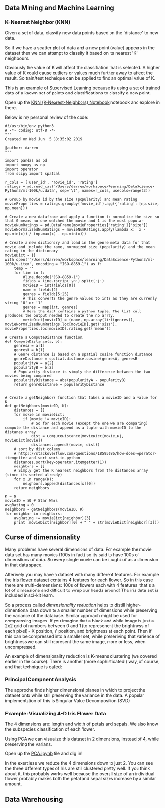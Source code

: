 ## Data Mining and Machine Learning

### K-Nearest Neighbor (KNN)

Given a set of data, classify new data points based on the 'distance' to new data.

So if we have a scatter plot of data and a new point (value) appears in the dataset then we can attempt to classify it based on its nearest 'K' neighbours.

Obviously the value of K will affect the classifiation that is selected. A higher value of K could cause outliers or values much further away to affect the result. So train/test technique can be applied to find an optimal value of K.

This is an example of Supervised Learning because its using a set of trained data of a known set of points and classifications to classify a new point.

Open up the [KNN (K-Nearest-Neighbors) Notebook](/examples/KNN.ipynb) notebook and explore in there.

Below is my personal review of the code:

```
#!/usr/bin/env python3
# -*- coding: utf-8 -*-
"""
Created on Wed Jun  5 18:35:02 2019

@author: darren
"""

import pandas as pd
import numpy as np
import operator
from scipy import spatial

r_cols = ['user_id', 'movie_id', 'rating']
ratings = pd.read_csv('/Users/darren/workspace/learning/DataScience-Python3/ml-100k/u.data', sep='\t', names=r_cols, usecols=range(3))

# Group by movie id by the size (popularity) and mean rating
movieProperties = ratings.groupby('movie_id').agg({'rating': [np.size, np.mean]})

# Create a new dataframe and apply a function to normalize the size so that 0 means no one watched the movie and 1 is the most popular
movieNumRatings = pd.DataFrame(movieProperties['rating']['size'])
movieNormalizedNumRatings = movieNumRatings.apply(lambda x: (x - np.min(x)) / (np.max(x) - np.min(x)))

# Create a new dictionary and load in the genre meta data for that movie and include the name, normaized size (popularity) and the mean rating in the dictionary
movieDict = {}
with open(r'/Users/darren/workspace/learning/DataScience-Python3/ml-100k/u.item', encoding = "ISO-8859-1") as f:
    temp = ''
    for line in f:
        #line.decode("ISO-8859-1")
        fields = line.rstrip('\n').split('|')
        movieID = int(fields[0])
        name = fields[1]
        genres = fields[5:25]
        # This converts the genre values to ints as they are currenly string '0' or '1'
        genres = map(int, genres)
        # Here the dict contains a python tuple. The list call produces the output needed to create the np array.
        movieDict[movieID] = (name, np.array(list(genres)), movieNormalizedNumRatings.loc[movieID].get('size'), movieProperties.loc[movieID].rating.get('mean'))

# Create a ComputeDistance function.
def ComputeDistance(a, b):
    genresA = a[1]
    genresB = b[1]
    # Genre distance is based on a spatial cosine function distance
    genreDistance = spatial.distance.cosine(genresA, genresB)
    popularityA = a[2]
    popularityB = b[2]
    # Popularity distance is simply the difference between the two movies being compared
    popularityDistance = abs(popularityA - popularityB)
    return genreDistance + popularityDistance


# Create a getNeighbors function that takes a movieID and a value for K
def getNeighbors(movieID, K):
    distances = []
    for movie in movieDict:
        if (movie != movieID):
            # So for each movie (except the one we are comparing) compute the distance and append as a tuple with movieID to the distanes array
            dist = ComputeDistance(movieDict[movieID], movieDict[movie])
            distances.append((movie, dist))
    # sort by dist column
    # https://stackoverflow.com/questions/18595686/how-does-operator-itemgetter-and-sort-work-in-python
    distances.sort(key=operator.itemgetter(1))
    neighbors = []
    # Simply get the K nearest neighbors from the distances array (since its sorted already)
    for x in range(K):
        neighbors.append(distances[x][0])
    return neighbors

K = 5
movieID = 50 # Star Wars
avgRating = 0
neighbors = getNeighbors(movieID, K)
for neighbor in neighbors:
    avgRating += movieDict[neighbor][3]
    print (movieDict[neighbor][0] + " " + str(movieDict[neighbor][3]))
```

## Curse of dimensionality

Many problems have several dimensions of data. For example the movie data set has many movies (100s in fact) so its said to have 100s of dimensiions of data. So every single movie can be tought of as a dimension in that data space.

Alterively you may have a dataset with many different features. For example the [iris flower dataset](https://en.wikipedia.org/wiki/Iris_flower_data_set) contains 4 features for each flower. So in this case there are multi-demensions: 100s of flowers each with 4 features: that's a lot of dimensions and difficult to wrap our heads around! The iris data set is included in sci-kit learn.

So a process called *dimensionality reduction* helps to distill higher-dimentional data down to a smaller number of dimensions while preserving the variance of the database. Similar approach might be used for compressing images. If you imagine that a black and while image is just a 2x2 grid of numbers between 0 and 1 (to represenent the brightness of each pixel) - X position, Y position, and brightness at each point. Then if this can be compressed into a smaller set, while preseriving that varience of brightness we can still represent the same image, more or less, when uncompressed.

An example of dimensionality reduction is K-means clustering (we covered earlier in the course). There is another (more sophisticated!) way, of course, and that technique is called:

### Principal Compnent Analysis

The approche finds higher dimensional planes in which to project the dataset onto while still preserving the variance in the data. A popular implementation of this is Singular Value Decomposition (SVD)

### Example: Visualizing 4-D Iris Flower Data

The 4 dimensions are: length and width of petals and sepals. We also know the subspecies classification of each flower.

Using PCA we can visualize this dataset in 2 dimensions, instead of 4, while preserving the varians.

Open up the [PCA.ipynb](/examples/PCA.ipynb) file and dig in!

In the exerciese we reduce the 4 dimensions down to just 2. You can see the three different types of Iris are still clustered pretty well. If you think about it, this probably works well because the overall size of an individual flower probably makes both the petal and sepal sizes increase by a similar amount.

## Data Warehousing

